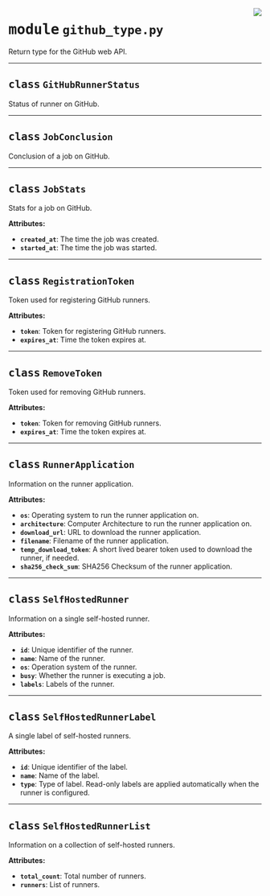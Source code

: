 <!-- markdownlint-disable -->

<a href="../src/github_type.py#L0"><img align="right" style="float:right;" src="https://img.shields.io/badge/-source-cccccc?style=flat-square"></a>

# <kbd>module</kbd> `github_type.py`
Return type for the GitHub web API. 



---

## <kbd>class</kbd> `GitHubRunnerStatus`
Status of runner on GitHub. 





---

## <kbd>class</kbd> `JobConclusion`
Conclusion of a job on GitHub. 





---

## <kbd>class</kbd> `JobStats`
Stats for a job on GitHub. 



**Attributes:**
 
 - <b>`created_at`</b>:  The time the job was created. 
 - <b>`started_at`</b>:  The time the job was started. 





---

## <kbd>class</kbd> `RegistrationToken`
Token used for registering GitHub runners. 



**Attributes:**
 
 - <b>`token`</b>:  Token for registering GitHub runners. 
 - <b>`expires_at`</b>:  Time the token expires at. 





---

## <kbd>class</kbd> `RemoveToken`
Token used for removing GitHub runners. 



**Attributes:**
 
 - <b>`token`</b>:  Token for removing GitHub runners. 
 - <b>`expires_at`</b>:  Time the token expires at. 





---

## <kbd>class</kbd> `RunnerApplication`
Information on the runner application. 



**Attributes:**
 
 - <b>`os`</b>:  Operating system to run the runner application on. 
 - <b>`architecture`</b>:  Computer Architecture to run the runner application on. 
 - <b>`download_url`</b>:  URL to download the runner application. 
 - <b>`filename`</b>:  Filename of the runner application. 
 - <b>`temp_download_token`</b>:  A short lived bearer token used to download the  runner, if needed. 
 - <b>`sha256_check_sum`</b>:  SHA256 Checksum of the runner application. 





---

## <kbd>class</kbd> `SelfHostedRunner`
Information on a single self-hosted runner. 



**Attributes:**
 
 - <b>`id`</b>:  Unique identifier of the runner. 
 - <b>`name`</b>:  Name of the runner. 
 - <b>`os`</b>:  Operation system of the runner. 
 - <b>`busy`</b>:  Whether the runner is executing a job. 
 - <b>`labels`</b>:  Labels of the runner. 





---

## <kbd>class</kbd> `SelfHostedRunnerLabel`
A single label of self-hosted runners. 



**Attributes:**
 
 - <b>`id`</b>:  Unique identifier of the label. 
 - <b>`name`</b>:  Name of the label. 
 - <b>`type`</b>:  Type of label. Read-only labels are applied automatically when  the runner is configured. 





---

## <kbd>class</kbd> `SelfHostedRunnerList`
Information on a collection of self-hosted runners. 



**Attributes:**
 
 - <b>`total_count`</b>:  Total number of runners. 
 - <b>`runners`</b>:  List of runners. 





